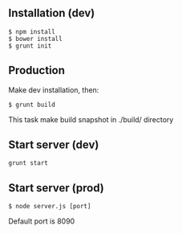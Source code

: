 ## Installation (dev)
```shell
$ npm install
$ bower install
$ grunt init
```

## Production
Make dev installation, then:
```shell
$ grunt build
```
This task make build snapshot in ./build/ directory

## Start server (dev)
```shell
grunt start
```

## Start server (prod)
```shell
$ node server.js [port]
```

Default port is 8090